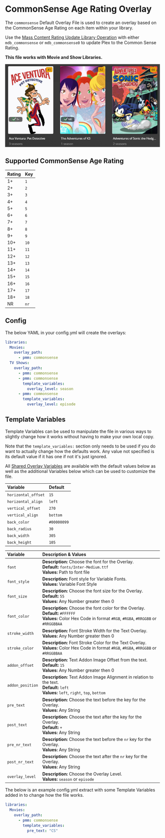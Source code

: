# CommonSense Age Rating Overlay

The `commonsense` Default Overlay File is used to create an overlay based on the CommonSense Age Rating on each item within your library.

Use the [Mass Content Rating Update Library Operation](../../config/operations.md#mass-content-rating-update) with either `mdb_commonsense` or `mdb_commonsense0` to update Plex to the Common Sense Rating.

**This file works with Movie and Show Libraries.**

![](images/commonsense.png)

## Supported CommonSense Age Rating

| Rating | Key  |
|:-------|:-----|
| 1+     | `1`  |
| 2+     | `2`  |
| 3+     | `3`  |
| 4+     | `4`  |
| 5+     | `5`  |
| 6+     | `6`  |
| 7+     | `7`  |
| 8+     | `8`  |
| 9+     | `9`  |
| 10+    | `10` |
| 11+    | `11` |
| 12+    | `12` |
| 13+    | `13` |
| 14+    | `14` |
| 15+    | `15` |
| 16+    | `16` |
| 17+    | `17` |
| 18+    | `18` |
| NR     | `nr` |

## Config

The below YAML in your config.yml will create the overlays:

```yaml
libraries:
  Movies:
    overlay_path:
      - pmm: commonsense
  TV Shows:
    overlay_path:
      - pmm: commonsense
      - pmm: commonsense
        template_variables:
          overlay_level: season
      - pmm: commonsense
        template_variables:
          overlay_level: episode
```

## Template Variables

Template Variables can be used to manipulate the file in various ways to slightly change how it works without having to make your own local copy.

Note that the `template_variables:` section only needs to be used if you do want to actually change how the defaults work. Any value not specified is its default value if it has one if not it's just ignored.

All [Shared Overlay Variables](../overlay_variables) are available with the default values below as well as the additional Variables below which can be used to customize the file.

| Variable            | Default     |
|:--------------------|:------------|
| `horizontal_offset` | `15`        |
| `horizontal_align`  | `left`      |
| `vertical_offset`   | `270`       |
| `vertical_align`    | `bottom`    |
| `back_color`        | `#00000099` |
| `back_radius`       | `30`        |
| `back_width`        | `305`       |
| `back_height`       | `105`       |

| Variable         | Description & Values                                                                                                                                                |
|:-----------------|:--------------------------------------------------------------------------------------------------------------------------------------------------------------------|
| `font`           | **Description:** Choose the font for the Overlay.<br>**Default:** `fonts/Inter-Medium.ttf`<br>**Values:** Path to font file                                         |
| `font_style`     | **Description:** Font style for Variable Fonts.<br>**Values:** Variable Font Style                                                                                  |
| `font_size`      | **Description:** Choose the font size for the Overlay.<br>**Default:** `55`<br>**Values:** Any Number greater then 0                                                |
| `font_color`     | **Description:** Choose the font color for the Overlay.<br>**Default:** `#FFFFFF`<br>**Values:** Color Hex Code in format `#RGB`, `#RGBA`, `#RRGGBB` or `#RRGGBBAA` |
| `stroke_width`   | **Description:** Font Stroke Width for the Text Overlay.<br>**Values:** Any Number greater then 0                                                                   |
| `stroke_color`   | **Description:** Font Stroke Color for the Text Overlay.<br>**Values:** Color Hex Code in format `#RGB`, `#RGBA`, `#RRGGBB` or `#RRGGBBAA`                          |
| `addon_offset`   | **Description:** Text Addon Image Offset from the text.<br>**Default:** `15`<br>**Values:** Any Number greater then 0                                               |
| `addon_position` | **Description:** Text Addon Image Alignment in relation to the text.<br>**Default:** `left`<br>**Values:** `left`, `right`, `top`, `bottom`                         |
| `pre_text`       | **Description:** Choose the text before the key for the Overlay.<br>**Values:** Any String                                                                          |
| `post_text`      | **Description:** Choose the text after the key for the Overlay.<br>**Default:** `+`<br>**Values:** Any String                                                       |
| `pre_nr_text`    | **Description:** Choose the text before the `nr` key for the Overlay.<br>**Values:** Any String                                                                     |
| `post_nr_text`   | **Description:** Choose the text after the `nr` key for the Overlay.<br>**Values:** Any String                                                                      |
| `overlay_level`  | **Description:** Choose the Overlay Level.<br>**Values:** `season` or `episode`                                                                                     |

The below is an example config.yml extract with some Template Variables added in to change how the file works.

```yaml
libraries:
  Movies:
    overlay_path:
      - pmm: commonsense
        template_variables:
          pre_text: "CS"
```
